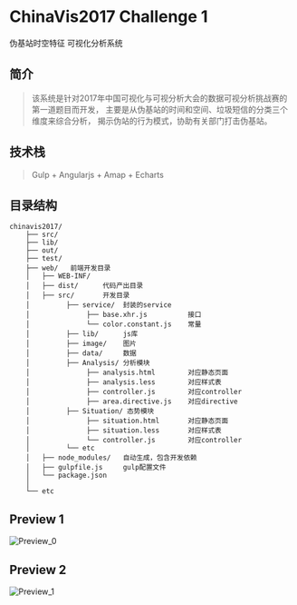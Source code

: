 # ChinaVis2017 Challenge 1
伪基站时空特征 可视化分析系统
## 简介
>该系统是针对2017年中国可视化与可视分析大会的数据可视分析挑战赛的第一道题目而开发，
主要是从伪基站的时间和空间、垃圾短信的分类三个维度来综合分析，
揭示伪站的行为模式，协助有关部门打击伪基站。
## 技术栈
>Gulp + Angularjs + Amap + Echarts
## 目录结构
    chinavis2017/
        ├── src/
        ├── lib/
        ├── out/
        ├── test/
        ├── web/   前端开发目录
        │   ├── WEB-INF/
        │   ├── dist/      代码产出目录 
        │   ├── src/       开发目录
        │         ├── service/  封装的service
        │              ├── base.xhr.js          接口
        │              └── color.constant.js    常量
        │         ├── lib/      js库
        │         ├── image/    图片
        │         ├── data/     数据
        │         ├── Analysis/ 分析模块
        │              ├── analysis.html        对应静态页面
        │              ├── analysis.less        对应样式表
        │              ├── controller.js        对应controller
        │              ├── area.directive.js    对应directive
        │         ├── Situation/ 态势模块
        │              ├── situation.html       对应静态页面
        │              ├── situation.less       对应样式表
        │              └── controller.js        对应controller
        │         └── etc        
        │   ├── node_modules/   自动生成，包含开发依赖
        │   ├── gulpfile.js     gulp配置文件
        │   └── package.json
        │
        └── etc
## Preview 1
![Preview_0](https://github.com/oceanstation/chinavis2017/blob/master/web/src/data/Preview_0.png)
## Preview 2
![Preview_1](https://github.com/oceanstation/chinavis2017/blob/master/web/src/data/Preview_1.png)